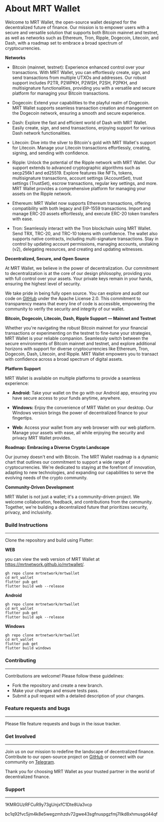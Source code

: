 # About MRT Wallet

Welcome to MRT Wallet, the open-source wallet designed for the decentralized future of finance. Our mission is to empower users with a secure and versatile solution that supports both Bitcoin mainnet and testnet, as well as networks such as 
Ethereum, Tron, Ripple, Dogecoin, Litecoin, and Dash, with a roadmap set to embrace a broad spectrum of cryptocurrencies.

**Networks**

- Bitcoin (mainnet, testnet): Experience enhanced control over your transactions. With MRT Wallet, you can effortlessly create, sign, and send transactions from multiple UTXOs and addresses. Our robust support includes P2TR, P2WPKH, P2WSH, P2SH, P2PKH, and multisignature functionalities, providing you with a versatile and secure platform for managing your Bitcoin transactions.

- Dogecoin: Extend your capabilities to the playful realm of Dogecoin. MRT Wallet supports seamless transaction creation and management on the Dogecoin network, ensuring a smooth and secure experience.

- Dash: Explore the fast and efficient world of Dash with MRT Wallet. Easily create, sign, and send transactions, enjoying support for various Dash network functionalities.

- Litecoin: Dive into the silver to Bitcoin's gold with MRT Wallet's support for Litecoin. Manage your Litecoin transactions effortlessly, creating, signing, and sending with confidence.

- Ripple: Unlock the potential of the Ripple network with MRT Wallet. Our support extends to advanced cryptographic algorithms such as secp256k1 and ed25519. Explore features like NFTs, tokens, multisignature transactions, account settings (AccountSet), trust settings (TrustSet), escrow transactions, regular key settings, and more. MRT Wallet provides a comprehensive platform for managing your assets on the Ripple network.

- Ethereum: MRT Wallet now supports Ethereum transactions, offering compatibility with both legacy and EIP-1559 transactions. Import and manage ERC-20 assets effortlessly, and execute ERC-20 token transfers with ease.

- Tron: Seamlessly interact with the Tron blockchain using MRT Wallet. Send TRX, TRC-20, and TRC-10 tokens with confidence. The wallet also supports native contracts, including multi-signature transactions. Stay in control by updating account permissions, managing accounts, unstaking (v2), delegating resources, and creating and updating witnesses.

**Decentralized, Secure, and Open Source**

At MRT Wallet, we believe in the power of decentralization. Our commitment to decentralization is at the core of our design philosophy, providing you with full control over your assets. Your private keys remain in your hands, ensuring the highest level of security.

We take pride in being fully open source. You can explore and audit our code on [GitHub](https://github.com/mrtnetwork/mrtwallet) under the Apache License 2.0. This commitment to transparency means that every line of code is accessible, empowering the community to verify the security and integrity of our wallet.

**Bitcoin, Dogecoin, Litecoin, Dash, Ripple Support — Mainnet and Testnet**

Whether you're navigating the robust Bitcoin mainnet for your financial transactions or experimenting on the testnet to fine-tune your strategies, MRT Wallet is your reliable companion. Seamlessly switch between the secure environments of Bitcoin mainnet and testnet, and explore additional horizons with support for diverse cryptocurrencies like Ethereum, Tron, Dogecoin, Dash, Litecoin, and Ripple. MRT Wallet empowers you to transact with confidence across a broad spectrum of digital assets.

**Platform Support**

MRT Wallet is available on multiple platforms to provide a seamless experience:

- **Android:** Take your wallet on the go with our Android app, ensuring you have secure access to your funds anytime, anywhere.

- **Windows:** Enjoy the convenience of MRT Wallet on your desktop. Our Windows version brings the power of decentralized finance to your fingertips.

- **Web:** Access your wallet from any web browser with our web platform. Manage your assets with ease, all while enjoying the security and privacy MRT Wallet provides.

**Roadmap: Embracing a Diverse Crypto Landscape**

Our journey doesn't end with Bitcoin. The MRT Wallet roadmap is a dynamic chart that outlines our commitment to support a wide range of cryptocurrencies. We're dedicated to staying at the forefront of innovation, adapting to new technologies, and expanding our capabilities to serve the evolving needs of the crypto community.

**Community-Driven Development**

MRT Wallet is not just a wallet; it's a community-driven project. We welcome collaboration, feedback, and contributions from the community. Together, we're building a decentralized future that prioritizes security, privacy, and inclusivity.

### Build Instructions
---

Clone the repository and build using Flutter:

**WEB**

 you can view the web version of MRT Wallet at https://mrtnetwork.github.io/mrtwallet/.

```
gh repo clone mrtnetwork/mrtwallet
cd mrt_wallet
flutter pub get
flutter build web --release
```

**Android**
```
gh repo clone mrtnetwork/mrtwallet
cd mrt_wallet
flutter pub get
flutter build apk --release
```

**Windows**
```
gh repo clone mrtnetwork/mrtwallet
cd mrt_wallet
flutter pub get
flutter build windows
```


### Contributing
---

Contributions are welcome! Please follow these guidelines:
 - Fork the repository and create a new branch.
 - Make your changes and ensure tests pass.
 - Submit a pull request with a detailed description of your changes.

### Feature requests and bugs
---

Please file feature requests and bugs in the issue tracker.

### Get Involved
---

Join us on our mission to redefine the landscape of decentralized finance. Contribute to our open-source project on [GitHub](https://github.com/mrtnetwork/mrtwallet) or connect with our community on [Telegram](https://t.me/blockchain_web3_solidity).

Thank you for choosing MRT Wallet as your trusted partner in the world of decentralized finance.


### Support
---
1KMRGUzRFCuR9y73gUnjxfC1Dte8Ua3vcp

bc1q92fvc5jm4k8e5wegzmhzdv72gwe43sgfnuspgzfmj7llkd8xhmusgd44qf
